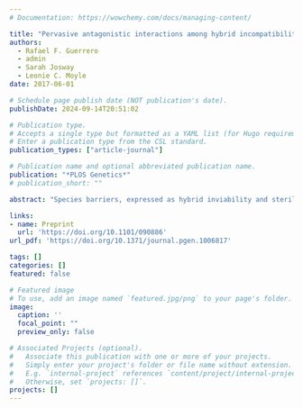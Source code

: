 ```yaml
---
# Documentation: https://wowchemy.com/docs/managing-content/

title: "Pervasive antagonistic interactions among hybrid incompatibility loci"
authors: 
  - Rafael F. Guerrero
  - admin
  - Sarah Josway
  - Leonie C. Moyle
date: 2017-06-01

# Schedule page publish date (NOT publication's date).
publishDate: 2024-09-14T20:51:02

# Publication type.
# Accepts a single type but formatted as a YAML list (for Hugo requirements).
# Enter a publication type from the CSL standard.
publication_types: ["article-journal"]

# Publication name and optional abbreviated publication name.
publication: "*PLOS Genetics*"
# publication_short: ""

abstract: "Species barriers, expressed as hybrid inviability and sterility, are often due to epistatic interactions between divergent loci from two lineages. Theoretical models indicate that the strength, direction, and complexity of these genetic interactions can strongly affect the expression of interspecific reproductive isolation and the rates at which new species evolve. Nonetheless, empirical analyses have not quantified the frequency with which loci are involved in interactions affecting hybrid fitness, and whether these loci predominantly interact synergistically or antagonistically, or preferentially involve loci that have strong individual effects on hybrid fitness. We systematically examined the prevalence of interactions between pairs of short chromosomal regions from one species (Solanum habrochaites) co-introgressed into a heterospecific genetic background (Solanum lycopersicum), using lines containing pairwise combinations of 15 chromosomal segments from S. habrochaites in the background of S. lycopersicum (i.e., 95 double introgression lines). We compared the strength of hybrid incompatibility (either pollen sterility or seed sterility) expressed in each double introgression line to the expected additive effect of its two component single introgressions. We found that epistasis was common among co-introgressed regions. Interactions for hybrid dysfunction were substantially more prevalent in pollen fertility compared to seed fertility phenotypes, and were overwhelmingly antagonistic (i.e., double hybrids were less unfit than expected from additive single introgression effects). This pervasive antagonism is expected to attenuate the rate at which hybrid infertility accumulates among lineages over time (i.e., giving diminishing returns as more reproductive isolation loci accumulate), as well as decouple patterns of accumulation of sterility loci and hybrid incompatibility phenotypes. This decoupling effect might explain observed differences between pollen and seed fertility in their fit to theoretical predictions of the accumulation of isolation loci, including the ‘snowball’ effect."

links:
- name: Preprint
  url: 'https://doi.org/10.1101/090886'
url_pdf: 'https://doi.org/10.1371/journal.pgen.1006817'

tags: []
categories: []
featured: false

# Featured image
# To use, add an image named `featured.jpg/png` to your page's folder. 
image:
  caption: ''
  focal_point: ""
  preview_only: false

# Associated Projects (optional).
#   Associate this publication with one or more of your projects.
#   Simply enter your project's folder or file name without extension.
#   E.g. `internal-project` references `content/project/internal-project/index.md`.
#   Otherwise, set `projects: []`.
projects: []
---
```

